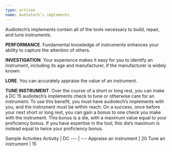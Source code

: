 ```yaml
---
type: artisan
name: Audiotech’s implements
---
```

Audiotech’s implements contain all of the tools necessary to build, repair, and tune instruments.

__PERFORMANCE__. 
Fundamental knowledge of instruments enhances your ability to capture the attention of others.

__INVESTIGATION__. 
Your experience makes it easy for you to identify an instrument, including its age and manufacturer, if the manufacturer is widely known.

__LORE__. 
You can accurately appraise the value of an instrument.

__TUNE INSTRUMENT__. 
Over the course of a short or long rest, you can make a DC 15 audiotech’s implements check to tune or otherwise care for an instrument. To use this benefit, you must have audiotech’s implements with you, and the instrument must be within reach. On a success, once before your next short or long rest, you can gain a bonus to one check you make with the instrument. This bonus is a die, with a maximum value equal to your proficiency bonus. If you have expertise in the tool, this die’s maximum is instead equal to twice your proficiency bonus.

Sample Activities
Activity | DC
--- | ---
Appraise an instrument | 20
Tune an instrument | 15
